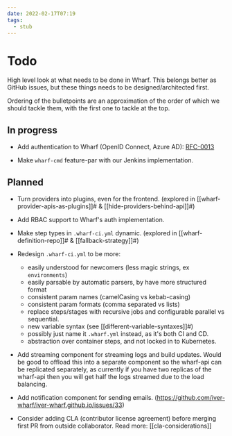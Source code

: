 ```yaml
---
date: 2022-02-17T07:19
tags: 
  - stub
---
```


# Todo

High level look at what needs to be done in Wharf. This belongs better as GitHub
issues, but these things needs to be designed/architected first.

Ordering of the bulletpoints are an approximation of the order of which we
should tackle them, with the first one to tackle at the top.

## In progress

- Add authentication to Wharf (OpenID Connect, Azure AD): [RFC-0013](https://iver-wharf.github.io/rfcs/published/0013-authentication)

- Make `wharf-cmd` feature-par with our Jenkins implementation.

## Planned

- Turn providers into plugins, even for the frontend. (explored in [[wharf-provider-apis-as-plugins]]# & [[hide-providers-behind-api]]#)

- Add RBAC support to Wharf's auth implementation.

- Make step types in `.wharf-ci.yml` dynamic. (explored in [[wharf-definition-repo]]# & [[fallback-strategy]]#)

- Redesign `.wharf-ci.yml` to be more:

  - easily understood for newcomers (less magic strings, ex `environments`)
  - easily parsable by automatic parsers, by have more structured format
  - consistent param names (camelCasing vs kebab-casing)
  - consistent param formats (comma separated vs lists)
  - replace steps/stages with recursive jobs and configurable parallel vs sequential.
  - new variable syntax (see [[different-variable-syntaxes]]#)
  - possibly just name it `.wharf.yml` instead, as it's both CI and CD.
  - abstraction over container steps, and not locked in to Kubernetes.

- Add streaming component for streaming logs and build updates. Would be good
  to offload this into a separate component so the wharf-api can be replicated
  separately, as currently if you have two replicas of the wharf-api then you
  will get half the logs streamed due to the load balancing.

- Add notification component for sending emails. (<https://github.com/iver-wharf/iver-wharf.github.io/issues/33>)

- Consider adding CLA (contributor license agreement) before merging first PR
  from outside collaborator. Read more: [[cla-considerations]]
